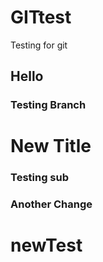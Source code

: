 # GITtest
Testing for git

## Hello

### Testing Branch

# New Title


### Testing sub

### Another Change


# newTest